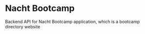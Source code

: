 # Nacht Bootcamp 
Backend API for Nacht Bootcamp application, which is a bootcamp directory website
